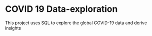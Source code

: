 # COVID 19 Data-exploration
This project uses SQL to explore the global COVID-19 data and derive insights
